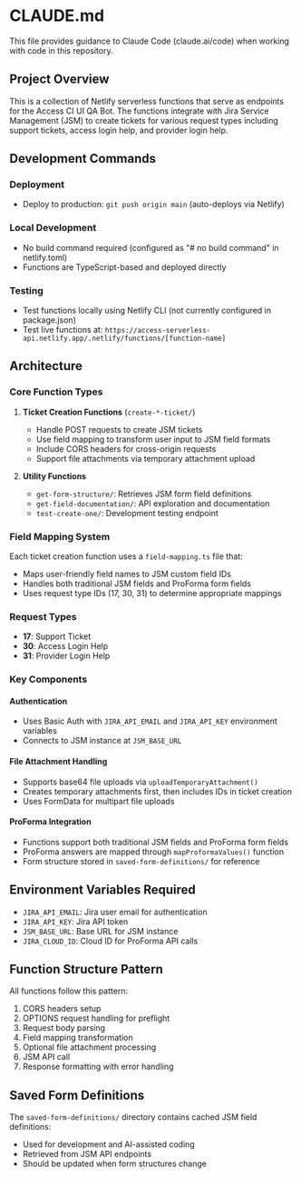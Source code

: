 # CLAUDE.md

This file provides guidance to Claude Code (claude.ai/code) when working with code in this repository.

## Project Overview

This is a collection of Netlify serverless functions that serve as endpoints for the Access CI UI QA Bot. The functions integrate with Jira Service Management (JSM) to create tickets for various request types including support tickets, access login help, and provider login help.

## Development Commands

### Deployment
- Deploy to production: `git push origin main` (auto-deploys via Netlify)

### Local Development
- No build command required (configured as "# no build command" in netlify.toml)
- Functions are TypeScript-based and deployed directly

### Testing
- Test functions locally using Netlify CLI (not currently configured in package.json)
- Test live functions at: `https://access-serverless-api.netlify.app/.netlify/functions/[function-name]`

## Architecture

### Core Function Types
1. **Ticket Creation Functions** (`create-*-ticket/`)
   - Handle POST requests to create JSM tickets
   - Use field mapping to transform user input to JSM field formats
   - Include CORS headers for cross-origin requests
   - Support file attachments via temporary attachment upload

2. **Utility Functions**
   - `get-form-structure/`: Retrieves JSM form field definitions
   - `get-field-documentation/`: API exploration and documentation
   - `test-create-one/`: Development testing endpoint

### Field Mapping System
Each ticket creation function uses a `field-mapping.ts` file that:
- Maps user-friendly field names to JSM custom field IDs
- Handles both traditional JSM fields and ProForma form fields
- Uses request type IDs (17, 30, 31) to determine appropriate mappings

### Request Types
- **17**: Support Ticket
- **30**: Access Login Help
- **31**: Provider Login Help

### Key Components

#### Authentication
- Uses Basic Auth with `JIRA_API_EMAIL` and `JIRA_API_KEY` environment variables
- Connects to JSM instance at `JSM_BASE_URL`

#### File Attachment Handling
- Supports base64 file uploads via `uploadTemporaryAttachment()`
- Creates temporary attachments first, then includes IDs in ticket creation
- Uses FormData for multipart file uploads

#### ProForma Integration
- Functions support both traditional JSM fields and ProForma form fields
- ProForma answers are mapped through `mapProformaValues()` function
- Form structure stored in `saved-form-definitions/` for reference

## Environment Variables Required
- `JIRA_API_EMAIL`: Jira user email for authentication
- `JIRA_API_KEY`: Jira API token
- `JSM_BASE_URL`: Base URL for JSM instance
- `JIRA_CLOUD_ID`: Cloud ID for ProForma API calls

## Function Structure Pattern
All functions follow this pattern:
1. CORS headers setup
2. OPTIONS request handling for preflight
3. Request body parsing
4. Field mapping transformation
5. Optional file attachment processing
6. JSM API call
7. Response formatting with error handling

## Saved Form Definitions
The `saved-form-definitions/` directory contains cached JSM field definitions:
- Used for development and AI-assisted coding
- Retrieved from JSM API endpoints
- Should be updated when form structures change